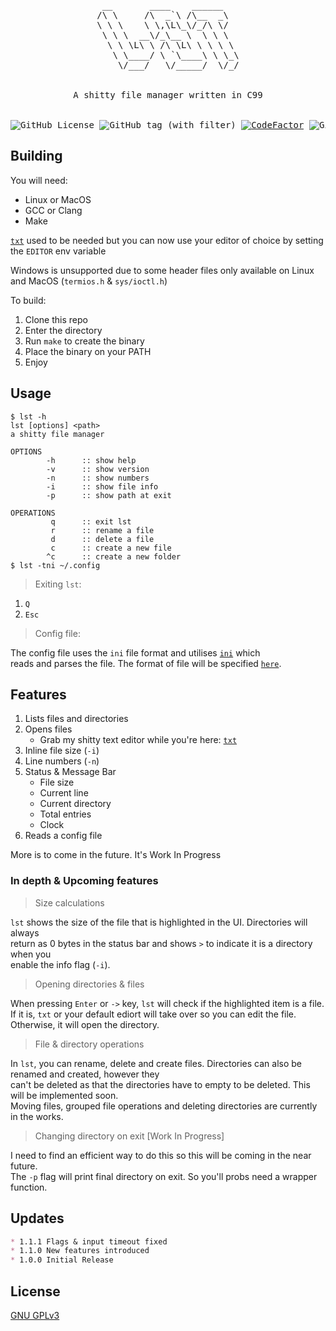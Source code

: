 <div align="center">
<pre>
 __       ____    ______   
/\ \     /\  _`\ /\__  _\  
\ \ \    \ \,\L\_\/_/\ \/  
 \ \ \  __\/_\__ \  \ \ \  
  \ \ \L\ \ /\ \L\ \ \ \ \ 
   \ \____/ \ `\____\ \ \_\
    \/___/   \/_____/  \/_/
<br>
A shitty file manager written in C99
<br>
<img alt="GitHub License" src="https://img.shields.io/github/license/ItzAfroBoy/lst"> <img alt="GitHub tag (with filter)" src="https://img.shields.io/github/v/tag/ItzAfroBoy/lst?label=version"> <a href="https://www.codefactor.io/repository/github/itzafroboy/lst"><img src="https://www.codefactor.io/repository/github/itzafroboy/lst/badge" alt="CodeFactor" /></a> <img alt="GitHub code size in bytes" src="https://img.shields.io/github/languages/code-size/ItzAfroBoy/lst">
</pre>
</div>

## Building

You will need:

* Linux or MacOS
* GCC or Clang
* Make

[`txt`](https://github.com/ItzAfroBoy/txt) used to be needed but you can now use your editor of choice by setting the `EDITOR` env variable  

Windows is unsupported due to some header files only available on Linux and MacOS (`termios.h` & `sys/ioctl.h`)

To build:

1. Clone this repo
2. Enter the directory
3. Run `make` to create the binary
4. Place the binary on your PATH
5. Enjoy

## Usage

```bash-session
$ lst -h
lst [options] <path>
a shitty file manager

OPTIONS
        -h      :: show help
        -v      :: show version
        -n      :: show numbers
        -i      :: show file info
        -p      :: show path at exit

OPERATIONS
         q      :: exit lst
         r      :: rename a file
         d      :: delete a file
         c      :: create a new file
        ^c      :: create a new folder
$ lst -tni ~/.config
```

> Exiting `lst`:

1. `Q`
2. `Esc`

> Config file:

The config file uses the `ini` file format and utilises [`ini`](https://github.com/rxi/ini) which  
reads and parses the file. The format of file will be specified [`here`](https://github.com/ItzAfroBoy/lst/wiki).

## Features

1. Lists files and directories
2. Opens files
    * Grab my shitty text editor while you're here: [`txt`](https://github.com/ItzAfroBoy/txt)
3. Inline file size (`-i`)
4. Line numbers (`-n`)
6. Status & Message Bar
    * File size
    * Current line
    * Current directory
    * Total entries
    * Clock
7. Reads a config file

More is to come in the future. It's Work In Progress

### In depth & Upcoming features

> Size calculations

`lst` shows the size of the file that is highlighted in the UI. Directories will always  
return as 0 bytes in the status bar and shows `>` to indicate it is a directory when you  
enable the info flag (`-i`).

> Opening directories & files

When pressing `Enter` or `->` key, `lst` will check if the highlighted item is a file.  
If it is, `txt` or your default ediort will take over so you can edit the file. Otherwise, it will open the directory.

> File & directory operations

In `lst`, you can rename, delete and create files. Directories can also be renamed and created, however they  
can't be deleted as that the directories have to empty to be deleted. This will be implemented soon.  
Moving files, grouped file operations and deleting directories are currently in the works.

> Changing directory on exit [Work In Progress]

I need to find an efficient way to do this so this will be coming in the near future.  
The `-p` flag will print final directory on exit. So you'll probs need a wrapper function.

## Updates

```markdown
* 1.1.1 Flags & input timeout fixed
* 1.1.0 New features introduced
* 1.0.0 Initial Release
```

## License

[GNU GPLv3](https://github.com/ItzAfroBoy/lst/blob/main/LICENSE)
